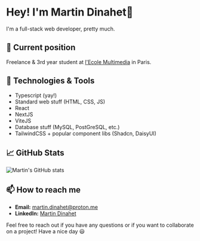 # Hey! I'm Martin Dinahet👋

I'm a full-stack web developer, pretty much.

## 👤 Current position

Freelance & 3rd year student at [l'Ecole Multimedia](https://www.ecole-multimedia.com) in Paris.

## 🔧 Technologies & Tools

- Typescript (yay!)
- Standard web stuff (HTML, CSS, JS)
- React
- NextJS
- ViteJS
- Database stuff (MySQL, PostGreSQL, etc.)
- TailwindCSS + popular component libs (Shadcn, DaisyUI)

## 📈 GitHub Stats

![Martin's GitHub stats](https://github-readme-stats.vercel.app/api?username=martin-dinahet&show_icons=true&theme=radical)

## 📫 How to reach me

- **Email:** [martin.dinahet@proton.me](mailto:martin.dinahet@proton.me)
- **LinkedIn:** [Martin Dinahet](https://www.linkedin.com/in/martin-dinahet-bb4895295/)

Feel free to reach out if you have any questions or if you want to collaborate on a project!
Have a nice day 😃
